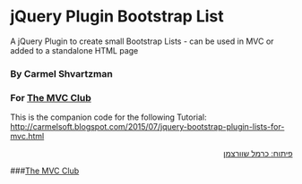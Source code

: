 # jQuery Plugin Bootstrap List
A jQuery Plugin to create small Bootstrap Lists - can be used in MVC or added to a standalone HTML page


### By Carmel Shvartzman
### For  <a href="http://themvcclub.blogspot.com/"   target="_new"  >The MVC Club</a>
This is the companion code for the following Tutorial:
http://carmelsoft.blogspot.com/2015/07/jquery-bootstrap-plugin-lists-for-mvc.html

<a href="http://carmelsoft.blogspot.com/2015/07/jquery-bootstrap-plugin-lists-for-mvc.html" imageanchor="1" target="_self" style="margin-left: 1em; margin-right: 1em;">



<div style="direction: rtl;">
פיתוח: כרמל שוורצמן</div>





</a>

###<a href="http://themvcclub.blogspot.com/"   target="_new"  >The MVC Club</a>
